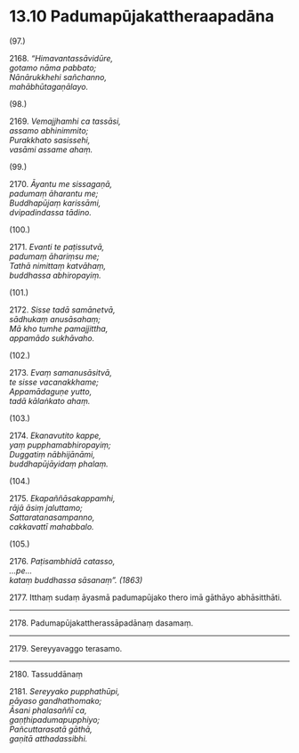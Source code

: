 

# 13.10 Padumapūjakattheraapadāna



(97.)

2168\. _“Himavantassāvidūre,_  
_gotamo nāma pabbato;_  
_Nānārukkhehi sañchanno,_  
_mahābhūtagaṇālayo._  


(98.)

2169\. _Vemajjhamhi ca tassāsi,_  
_assamo abhinimmito;_  
_Purakkhato sasissehi,_  
_vasāmi assame ahaṃ._  


(99.)

2170\. _Āyantu me sissagaṇā,_  
_padumaṃ āharantu me;_  
_Buddhapūjaṃ karissāmi,_  
_dvipadindassa tādino._  


(100.)

2171\. _Evanti te paṭissutvā,_  
_padumaṃ āhariṃsu me;_  
_Tathā nimittaṃ katvāhaṃ,_  
_buddhassa abhiropayiṃ._  


(101.)

2172\. _Sisse tadā samānetvā,_  
_sādhukaṃ anusāsahaṃ;_  
_Mā kho tumhe pamajjittha,_  
_appamādo sukhāvaho._  


(102.)

2173\. _Evaṃ samanusāsitvā,_  
_te sisse vacanakkhame;_  
_Appamādaguṇe yutto,_  
_tadā kālaṅkato ahaṃ._  


(103.)

2174\. _Ekanavutito kappe,_  
_yaṃ pupphamabhiropayiṃ;_  
_Duggatiṃ nābhijānāmi,_  
_buddhapūjāyidaṃ phalaṃ._  


(104.)

2175\. _Ekapaññāsakappamhi,_  
_rājā āsiṃ jaluttamo;_  
_Sattaratanasampanno,_  
_cakkavattī mahabbalo._  


(105.)

2176\. _Paṭisambhidā catasso,_  
_…pe…_  
_kataṃ buddhassa sāsanaṃ”. (1863)_  


2177\. Itthaṃ sudaṃ āyasmā padumapūjako thero imā gāthāyo abhāsitthāti.

---

2178\. Padumapūjakattherassāpadānaṃ dasamaṃ.



---

2179\. Sereyyavaggo terasamo.



---

2180\. Tassuddānaṃ



2181\. _Sereyyako pupphathūpi,_  
_pāyaso gandhathomako;_  
_Āsani phalasaññī ca,_  
_gaṇṭhipadumapupphiyo;_  
_Pañcuttarasatā gāthā,_  
_gaṇitā atthadassibhi._  




